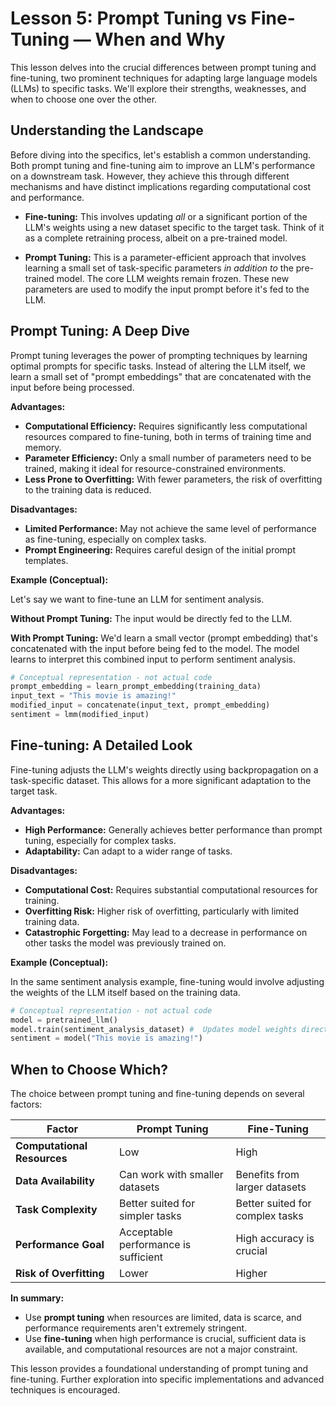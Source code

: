 # Lesson 5: Prompt Tuning vs Fine-Tuning — When and Why

This lesson delves into the crucial differences between prompt tuning and fine-tuning, two prominent techniques for adapting large language models (LLMs) to specific tasks.  We'll explore their strengths, weaknesses, and when to choose one over the other.

## Understanding the Landscape

Before diving into the specifics, let's establish a common understanding. Both prompt tuning and fine-tuning aim to improve an LLM's performance on a downstream task.  However, they achieve this through different mechanisms and have distinct implications regarding computational cost and performance.

* **Fine-tuning:** This involves updating *all* or a significant portion of the LLM's weights using a new dataset specific to the target task.  Think of it as a complete retraining process, albeit on a pre-trained model.

* **Prompt Tuning:** This is a parameter-efficient approach that involves learning a small set of task-specific parameters *in addition to* the pre-trained model. The core LLM weights remain frozen.  These new parameters are used to modify the input prompt before it's fed to the LLM.


## Prompt Tuning: A Deep Dive

Prompt tuning leverages the power of prompting techniques by learning optimal prompts for specific tasks.  Instead of altering the LLM itself, we learn a small set of "prompt embeddings" that are concatenated with the input before being processed.


**Advantages:**

* **Computational Efficiency:** Requires significantly less computational resources compared to fine-tuning, both in terms of training time and memory.
* **Parameter Efficiency:** Only a small number of parameters need to be trained, making it ideal for resource-constrained environments.
* **Less Prone to Overfitting:** With fewer parameters, the risk of overfitting to the training data is reduced.

**Disadvantages:**

* **Limited Performance:** May not achieve the same level of performance as fine-tuning, especially on complex tasks.
* **Prompt Engineering:** Requires careful design of the initial prompt templates.


**Example (Conceptual):**

Let's say we want to fine-tune an LLM for sentiment analysis.

**Without Prompt Tuning:**  The input would be directly fed to the LLM.

**With Prompt Tuning:**  We'd learn a small vector (prompt embedding) that's concatenated with the input before being fed to the model.  The model learns to interpret this combined input to perform sentiment analysis.

```python
# Conceptual representation - not actual code
prompt_embedding = learn_prompt_embedding(training_data)
input_text = "This movie is amazing!"
modified_input = concatenate(input_text, prompt_embedding)
sentiment = lmm(modified_input)
```


## Fine-tuning: A Detailed Look

Fine-tuning adjusts the LLM's weights directly using backpropagation on a task-specific dataset.  This allows for a more significant adaptation to the target task.


**Advantages:**

* **High Performance:** Generally achieves better performance than prompt tuning, especially for complex tasks.
* **Adaptability:** Can adapt to a wider range of tasks.

**Disadvantages:**

* **Computational Cost:** Requires substantial computational resources for training.
* **Overfitting Risk:**  Higher risk of overfitting, particularly with limited training data.
* **Catastrophic Forgetting:**  May lead to a decrease in performance on other tasks the model was previously trained on.


**Example (Conceptual):**

In the same sentiment analysis example, fine-tuning would involve adjusting the weights of the LLM itself based on the training data.


```python
# Conceptual representation - not actual code
model = pretrained_llm()
model.train(sentiment_analysis_dataset) #  Updates model weights directly
sentiment = model("This movie is amazing!")
```


## When to Choose Which?

The choice between prompt tuning and fine-tuning depends on several factors:

| Factor          | Prompt Tuning                               | Fine-Tuning                                   |
|-----------------|-----------------------------------------------|------------------------------------------------|
| **Computational Resources** | Low                                         | High                                          |
| **Data Availability**     | Can work with smaller datasets               | Benefits from larger datasets                   |
| **Task Complexity**    | Better suited for simpler tasks               | Better suited for complex tasks                 |
| **Performance Goal**   | Acceptable performance is sufficient           | High accuracy is crucial                       |
| **Risk of Overfitting** | Lower                                        | Higher                                         |


**In summary:**

* Use **prompt tuning** when resources are limited, data is scarce, and performance requirements aren't extremely stringent.
* Use **fine-tuning** when high performance is crucial, sufficient data is available, and computational resources are not a major constraint.


This lesson provides a foundational understanding of prompt tuning and fine-tuning.  Further exploration into specific implementations and advanced techniques is encouraged.
